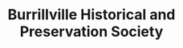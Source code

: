 ---
layout: repo
title: "Burrillville Historical and Preservation Society"
id: 152
permalink: repos/152/
---